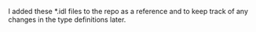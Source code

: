 I added these *.idl files to the repo as a reference and to keep track of any changes in the type definitions later.
